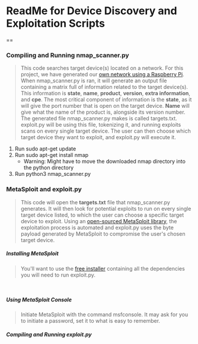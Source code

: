 <h1> ReadMe for Device Discovery and Exploitation Scripts </h1>
==
<h3> Compiling and Running nmap_scanner.py </h3>

> This code searches target device(s) located on a network. For this project, we have generated our [own network using a Raspberry Pi](https://thepi.io/how-to-use-your-raspberry-pi-as-a-wireless-access-point/). When nmap_scanner.py is ran, it will generate an output file containing a matrix full of information related to the target device(s). This information is **state**, **name**, **product**, **version**, **extra information**, and **cpe**. The most critical component of information is the **state**, as it will give the port number that is open on the target device. **Name** will give what the name of the product is, alongside its version number. The generated file nmap_scanner.py makes is called targets.txt. exploit.py will be using this file, tokenizing it, and running exploits scans on every single target device. The user can then choose which target device they want to exploit, and exploit.py will execute it. 

1. Run sudo apt-get update
2. Run sudo apt-get install nmap 
    - Warning: Might have to move the downloaded nmap directory into the python directory
3. Run python3 nmap_scanner.py<br>

<h3> MetaSploit and exploit.py </h3>

> This code will open the **targets.txt** file that nmap_scanner.py generates. It will then look for potential exploits to run on every single target device listed, to which the user can choose a specific target device to exploit. Using an [open-sourced MetaSploit library](https://pypi.org/project/pymetasploit3/), the exploitation process is automated and exploit.py uses the byte payload generated by MetaSploit to compromise the user's chosen target device.

<h5> Installing MetaSploit </h5>

> You'll want to use the [free installer](https://github.com/rapid7/metasploit-framework/wiki/Nightly-Installers) containing all the dependencies you will need to run exploit.py.
<br />
<h5> Using MetaSploit Console </h5>

> Initiate MetaSploit with the command msfconsole. It may ask for you to initiate a password, set it to what is easy to remember. <br>
<h5> Compiling and Running exploit.py </h5>

